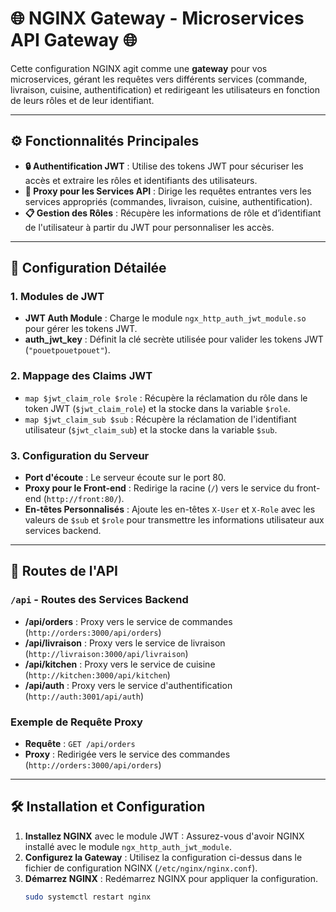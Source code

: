 # 🌐 NGINX Gateway - Microservices API Gateway 🌐

Cette configuration NGINX agit comme une **gateway** pour vos microservices, gérant les requêtes vers différents services (commande, livraison, cuisine, authentification) et redirigeant les utilisateurs en fonction de leurs rôles et de leur identifiant.

---

## ⚙️ Fonctionnalités Principales

- **🔒 Authentification JWT** : Utilise des tokens JWT pour sécuriser les accès et extraire les rôles et identifiants des utilisateurs.
- **📡 Proxy pour les Services API** : Dirige les requêtes entrantes vers les services appropriés (commandes, livraison, cuisine, authentification).
- **📋 Gestion des Rôles** : Récupère les informations de rôle et d’identifiant de l'utilisateur à partir du JWT pour personnaliser les accès.

---

## 🚀 Configuration Détailée

### 1. **Modules de JWT**

- **JWT Auth Module** : Charge le module `ngx_http_auth_jwt_module.so` pour gérer les tokens JWT.
- **auth_jwt_key** : Définit la clé secrète utilisée pour valider les tokens JWT (`"pouetpouetpouet"`).

### 2. **Mappage des Claims JWT**

- `map $jwt_claim_role $role` : Récupère la réclamation du rôle dans le token JWT (`$jwt_claim_role`) et la stocke dans la variable `$role`.
- `map $jwt_claim_sub $sub` : Récupère la réclamation de l'identifiant utilisateur (`$jwt_claim_sub`) et la stocke dans la variable `$sub`.

### 3. **Configuration du Serveur**

- **Port d'écoute** : Le serveur écoute sur le port 80.
- **Proxy pour le Front-end** : Redirige la racine (`/`) vers le service du front-end (`http://front:80/`).
- **En-têtes Personnalisés** : Ajoute les en-têtes `X-User` et `X-Role` avec les valeurs de `$sub` et `$role` pour transmettre les informations utilisateur aux services backend.

---

## 📂 Routes de l'API

### `/api` - Routes des Services Backend

- **/api/orders** : Proxy vers le service de commandes (`http://orders:3000/api/orders`)
- **/api/livraison** : Proxy vers le service de livraison (`http://livraison:3000/api/livraison`)
- **/api/kitchen** : Proxy vers le service de cuisine (`http://kitchen:3000/api/kitchen`)
- **/api/auth** : Proxy vers le service d'authentification (`http://auth:3001/api/auth`)

### Exemple de Requête Proxy

- **Requête** : `GET /api/orders`
- **Proxy** : Redirigée vers le service des commandes (`http://orders:3000/api/orders`)

---

## 🛠️ Installation et Configuration

1. **Installez NGINX** avec le module JWT : Assurez-vous d'avoir NGINX installé avec le module `ngx_http_auth_jwt_module`.
2. **Configurez la Gateway** : Utilisez la configuration ci-dessus dans le fichier de configuration NGINX (`/etc/nginx/nginx.conf`).
3. **Démarrez NGINX** : Redémarrez NGINX pour appliquer la configuration.
   ```bash
   sudo systemctl restart nginx
